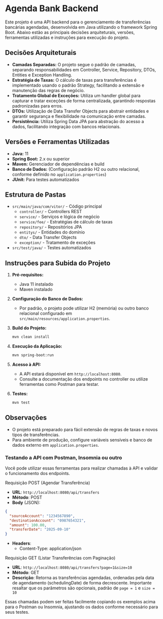 # Agenda Bank Backend

Este projeto é uma API backend para o gerenciamento de transferências bancárias agendadas, desenvolvida em Java utilizando o framework Spring Boot. Abaixo estão as principais decisões arquiteturais, versões, ferramentas utilizadas e instruções para execução do projeto.

## Decisões Arquiteturais

- **Camadas Separadas:** O projeto segue o padrão de camadas, separando responsabilidades em Controller, Service, Repository, DTOs, Entities e Exception Handling.
- **Estratégia de Taxas:** O cálculo de taxas para transferências é implementado usando o padrão Strategy, facilitando a extensão e manutenção das regras de negócio.
- **Tratamento Global de Exceções:** Utiliza um handler global para capturar e tratar exceções de forma centralizada, garantindo respostas padronizadas para erros.
- **DTOs:** Utilização de Data Transfer Objects para abstrair entidades e garantir segurança e flexibilidade na comunicação entre camadas.
- **Persistência:** Utiliza Spring Data JPA para abstração do acesso a dados, facilitando integração com bancos relacionais.

## Versões e Ferramentas Utilizadas

- **Java:** 11
- **Spring Boot:** 2.x ou superior
- **Maven:** Gerenciador de dependências e build
- **Banco de Dados:** (Configuração padrão H2 ou outro relacional, conforme definido no `application.properties`)
- **JUnit:** Para testes automatizados

## Estrutura de Pastas

- `src/main/java/com/vitor/` - Código principal
  - `controller/` - Controllers REST
  - `service/` - Serviços e lógica de negócio
  - `service/fee/` - Estratégias de cálculo de taxas
  - `repository/` - Repositórios JPA
  - `entitys/` - Entidades do domínio
  - `dto/` - Data Transfer Objects
  - `exception/` - Tratamento de exceções
- `src/test/java/` - Testes automatizados

## Instruções para Subida do Projeto

1. **Pré-requisitos:**
   - Java 11 instalado
   - Maven instalado

2. **Configuração do Banco de Dados:**
   - Por padrão, o projeto pode utilizar H2 (memória) ou outro banco relacional configurado em `src/main/resources/application.properties`.

3. **Build do Projeto:**
   ```bash
   mvn clean install
   ```

4. **Execução da Aplicação:**
   ```bash
   mvn spring-boot:run
   ```

5. **Acesso à API:**
   - A API estará disponível em `http://localhost:8080`.
   - Consulte a documentação dos endpoints no controller ou utilize ferramentas como Postman para testar.

6. **Testes:**
   ```bash
   mvn test
   ```

## Observações

- O projeto está preparado para fácil extensão de regras de taxas e novos tipos de transferências.
- Para ambiente de produção, configure variáveis sensíveis e banco de dados externo em `application.properties`.


### Testando a API com Postman, Insomnia ou outro
Você pode utilizar essas ferramentas para realizar chamadas à API e validar o funcionamento dos endpoints.

Requisição POST (Agendar Transferência)
- **URL**: `http://localhost:8080/api/transfers`
- **Método**: POST
- **Body** (JSON):
```json
{
  "sourceAccount": "1234567890",
  "destinationAccount": "0987654321",
  "amount": 100.00,
  "transferDate": "2025-09-10"
}
```
- **Headers**:
   - Content-Type: application/json

Requisição GET (Listar Transferências com Paginação)
- **URL**: `http://localhost:8080/api/transfers?page=1&size=10`
- **Método**: GET
- **Descrição**: Retorna as transferências agendadas, ordenadas pela data de agendamento (schedulingDate) de forma decrescente. Importante resaltar que os parâmetros são opcionais, padrão de `page = 1` e `size = 10`

Essas chamadas podem ser feitas facilmente copiando os exemplos acima para o Postman ou Insomnia, ajustando os dados conforme necessário para seus testes.

